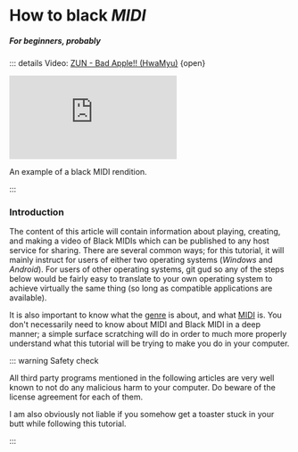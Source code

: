 
# How to black *MIDI*

##### *For beginners, probably*

::: details Video: [ZUN - Bad Apple!! (HwaMyu)][a] {open}

<iframe
  src="https://youtube.com/embed/twaJeiD-hnw?t=13"
  allow="accelerometer; autoplay; encrypted-media; gyroscope; picture-in-picture" 
  frameborder="0" 
  allowfullscreen
></iframe>

An example of a black MIDI rendition.

:::

### Introduction

The content of this article will contain information about playing, creating,
and making a video of Black MIDIs which can be published to any host service
for sharing. There are several common ways; for this tutorial, it will mainly
instruct for users of either two operating systems (*Windows* and *Android*).
For users of other operating systems, git gud so any of the steps below would
be fairly easy to translate to your own operating system to achieve virtually
the same thing (so long as compatible applications are available).

It is also important to know what the [genre][g] is about, and what [MIDI][m]
is. You don't necessarily need to know about MIDI and Black MIDI in a deep
manner; a simple surface scratching will do in order to much more properly
understand what this tutorial will be trying to make you do in your computer.

::: warning Safety check

All third party programs mentioned in the following articles are very well
known to not do any malicious harm to your computer. Do beware of the license
agreement for each of them.

I am also obviously not liable if you somehow get a toaster stuck in your butt
while following this tutorial.

:::

[a]: <https://youtu.owacon.moe/twaJeiD-hnw?t=13>
[g]: <https://en.wikipedia.org/wiki/Black_MIDI>
[m]: <https://simple.wikipedia.org/wiki/MIDI>